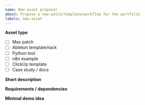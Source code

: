 ```yaml
---
name: New asset proposal
about: Propose a new patch/template/workflow for the portfolio
labels: new-asset
---
```


**Asset type**
- [ ] Max patch
- [ ] Ableton template/rack
- [ ] Python tool
- [ ] n8n example
- [ ] ClickUp template
- [ ] Case study / docs

**Short description**

**Requirements / dependencies**

**Minimal demo idea**
